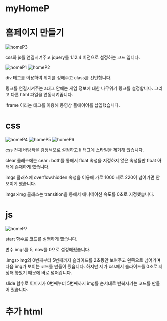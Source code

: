 # myHomeP
# 홈페이지 만들기
![homeP3](https://user-images.githubusercontent.com/104752580/176815730-16051e88-d8d4-4969-a9a5-fdf194f58046.JPG)

css와 js를 연결시겨주고 jquery를 1.12.4 버전으로 설정하는 코드 입니다.

![homeP1](https://user-images.githubusercontent.com/104752580/176815936-e50d7b92-3144-4c30-a23d-9504716f5910.JPG)
![homeP2](https://user-images.githubusercontent.com/104752580/176815940-2324d4bb-b9e0-4fe7-a8ad-d628b7d9ea2d.JPG)

div 태그를 이용하여 위치를 정해주고 class를 선언합니다.

링크를 연결시켜주는 a태그 안에는 게임 정보에 대한 나무위키 링크를 설정합니다. 그리고 다른 html 파일을 연동시켜줍니다.

iframe 이라는 태그를 이용해 동영상 플에이어를 삽입했습니다.

# css
![homeP4](https://user-images.githubusercontent.com/104752580/176816545-d11ec3b1-d0b2-42e4-9914-b0d336bd4d8a.JPG)
![homeP5](https://user-images.githubusercontent.com/104752580/176816547-0843df92-6296-42c6-aec6-7a612cc88c8a.JPG)
![homeP6](https://user-images.githubusercontent.com/104752580/176816553-4594baea-0db2-4c6a-9564-93277b1459d1.JPG)

css 전체 바탕색을 검정색으로 설정하고 li 태그에 스타일을 제거해 줬습니다.

clear 클래스에는 cear : both를 통해서 float 속성을 지정하지 않은 속성들만 float 아래에 존재하게 했습니다.

imgs 클래스에 overflow:hidden 속성을 이용해 가로 1000 세로 220이 넘어가면 안보이게 했습니다.

imgs>img 클래스는 transition을 통해서 애니메이션 속도를 0초로 지정했습니다.

# js
![homeP7](https://user-images.githubusercontent.com/104752580/176817384-2b0e259a-4707-43bb-8fb5-f8eb785d065e.JPG)

start 함수로 코드를 실행하게 했습니다.

변수 imgs를 5, now를 0으로 설정해줬습니다.

.imgs>img의 0번째부터 5번째까지 슬라이드를 2초동안 보여주고 왼쪽으로 넘어가며 다음 img가 보이는 코드를 만들어 줬습니다. 하지만 제가 css에서 슬라이드를 0초로 지정해 놓았기 때문에 바로 넘어갑니다.

slide 함수로 이미지가 0번째부터 5번째까지 img를 순서대로 반복시키는 코드를 만들어 줬습니다.

# 추가 html




